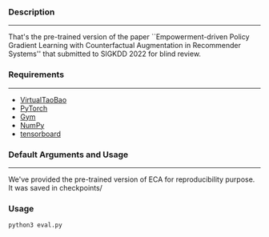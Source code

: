 ### Description
------------
That's the pre-trained version of the paper ``Empowerment-driven Policy Gradient Learning with Counterfactual Augmentation in Recommender Systems'' that submitted to SIGKDD 2022 for blind review.
### Requirements
------------
*   [VirtualTaoBao](https://github.com/eyounx/VirtualTaobao)
*   [PyTorch](http://pytorch.org/)
*   [Gym](https://gym.openai.com)
*   [NumPy](http://numpy.org)
*   [tensorboard](https://www.tensorflow.org/tensorboard)

### Default Arguments and Usage
------------
We've provided the pre-trained version of ECA for reproducibility purpose. It was saved in checkpoints/
### Usage
```
python3 eval.py
```




